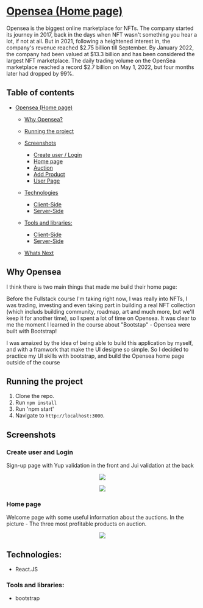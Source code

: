 # [Opensea (Home page)](https://myopensea.netlify.app/)

Opensea is the biggest online marketplace for NFTs. The company started its journey in 2017, back in the days when NFT wasn't something you hear a lot, if not at all. But in 2021, following a heightened interest in, the company's revenue reached $2.75 billion till September. By January 2022, the company had been valued at $13.3 billion and has been considered the largest NFT marketplace. The daily trading volume on the OpenSea marketplace reached a record $2.7 billion on May 1, 2022, but four months later had dropped by 99%.

## Table of contents 
- [Opensea (Home page)](#opensea-(home-page))
  - [Why Opensea?](#why-opensea)
  - [Running the project](#running-the-project)
  - [Screenshots](#screenshots)
    + [Create user / Login](#create-user-and-login)
    + [Home page](#home-page)
    + [Auction](#auction-page)
    + [Add Product](#add-product)
    + [User Page](#user-page)

  - [Technologies](#technologies)
    + [Client-Side](#client-side)
    + [Server-Side](#server-side)
  - [Tools and libraries:](#tools-and-libraries)
    + [Client-Side](#client-side)
    + [Server-Side](#server-side)
  - [Whats Next](#whats-next)
  
## Why Opensea

I think there is two main things that made me build their home page: 

Before the Fullstack course I'm taking right now, I was really into NFTs, I was trading, investing and even taking part in building a real NFT collection (which includs building community, roadmap, art and much more, but we'll keep it for another time), so I spent a lot of time on Opensea. It was clear to me the moment I learned in the course about "Bootstap" - Opensea were built with Bootstrap! 

I was amaized by the idea of being able to build this application by myself, and with a framwork that make the UI designe so simple. So I decided to practice my UI skills with bootstrap, and build the Opensea home page outside of the course

## Running the project

1. Clone the repo.
2. Run `npm install`
3. Run 'npm start'
4. Navigate to `http://localhost:3000`.

## Screenshots

### Create user and Login
Sign-up page with Yup validation in the front and Jui validation at the back

<p align="center"><img src="https://res.cloudinary.com/diggwedxe/image/upload/v1666188770/Screenshots/singup_jjwan6.jpg" /></p>

<p align="center"><img src="https://res.cloudinary.com/diggwedxe/image/upload/v1666188307/Screenshots/login_nylwtz.jpg" /></p>

### Home page
Welcome page with some useful information about the auctions. In the picture - The three most profitable products on auction.

<p align="center"><img src="https://res.cloudinary.com/diggwedxe/image/upload/v1666357806/Screenshots/opensea_s1sjfo.jpg"/></p>






## Technologies:
* React.JS

### Tools and libraries:
  * bootstrap

